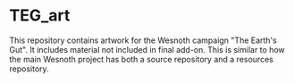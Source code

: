 # TEG_art

This repository contains artwork for the Wesnoth campaign "The Earth's Gut".
It includes material not included in final add-on.
This is similar to how the main Wesnoth project has both a source repository and a resources repository.
